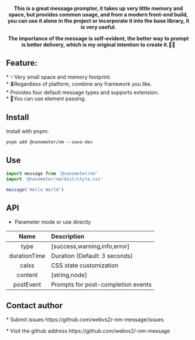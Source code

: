 <div align="center">
<h4>
This is a great message prompter, it takes up very little memory and space, but provides common usage, and from a modern front-end build, you can use it alone in the project or incorporate it into the base library, it is very useful.

The importance of the message is self-evident, the better way to prompt is better delivery, which is my original intention to create it.🎀🎁
</h4>
</div>


<h2 align="centre">Feature:</h2>
  * ✨Very small space and memory footprint.<br />
  * 🎗Regardless of platform, combine any framework you like.<br />
  * Provides four default message types and supports extension.<br />
  * 🎉You can use element passing.
<h2 align="left">Install</h2>

Install with pnpm:
```
pnpm add @nanometer/nm --save-dev
```

<h2 align="left">Use</h2>

```js
import message from '@nanometer/nm'
import '@nanometer/nm/dist/style.css'

message('Hello World')
```

<h2 align="left">API</h2>

* Parameter mode or use directly

|     Name     | Description                        |
| :----------: | :--------------------------------- |
|     type     | [success,warning,info,error]       |
| durationTime | Duration (Default: 3 seconds)      |
|    calss     | CSS state customization            |
|   content    | [string,node]                      |
|  postEvent   | Prompts for post-completion events |

<h2 align="left">Contact author</h2>
<p> *  Submit issues <a herf="https://github.com/webvs2/-nm-message/issues">https://github.com/webvs2/-nm-message/issues</a> </p>
<p> *  Visit the github address <a herf="https://github.com/webvs2/-nm-message">https://github.com/webvs2/-nm-message</a></p>
